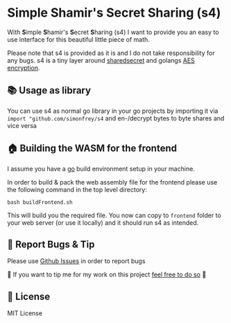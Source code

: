 # Simple Shamir's Secret Sharing (s4)

With **S**imple **S**hamir's **S**ecret **S**haring (s4) I want to provide you an easy to use interface for this beautiful little piece of math.</p>

Please note that s4 is provided as it is and I do not take responsibility for any bugs. s4 is a tiny layer around [sharedsecret](https://github.com/posener/sharedsecret) and golangs [AES encryption](https://github.com/gtank/cryptopasta/blob/master/encrypt.go).

## 📚 Usage as library

You can use s4 as normal go library in your go projects by importing it via `import "github.com/simonfrey/s4` and en-/decrypt
bytes to byte shares and vice versa

## 🏠 Building the WASM for the frontend

I assume you have a [go](https://golang.org/) build environment setup in your machine. 

In order to build & pack the web assembly file for the frontend please use the following command in the top level directory:
```
bash buildFrontend.sh
```

This will build you the required file. You now can copy to `frontend` folder to your web server (or use it locally) and it
should run s4 as intended.

## 💸 Report Bugs & Tip

Please use [Github Issues](https://github.com/simonfrey/s4/issues) in order to report bugs

💸 If you want to tip me for my work on this project [feel free to do so](https://simon-frey.com/tip) 💸

## 📃 License
MIT License
